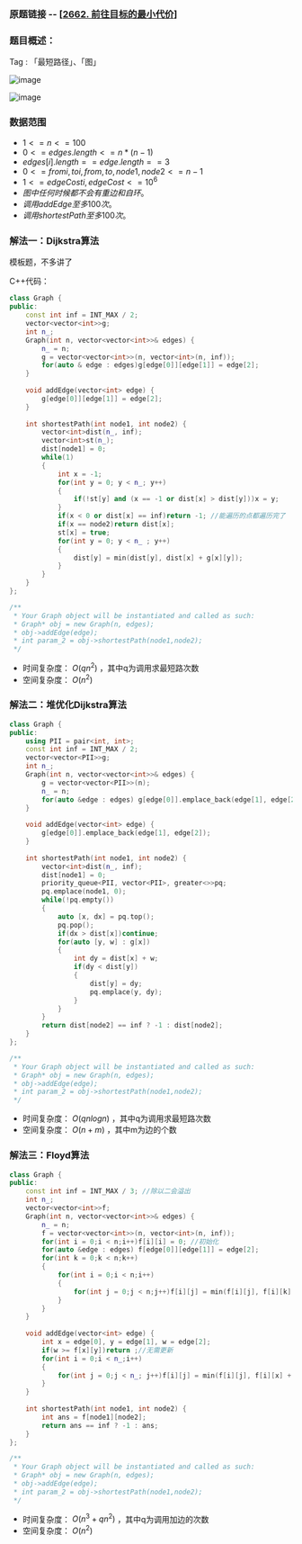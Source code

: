 ### 原题链接 -- [[2662. 前往目标的最小代价](https://leetcode.cn/problems/design-graph-with-shortest-path-calculator/)]

### 题目概述：
Tag : 「最短路径」、「图」

![image](https://user-images.githubusercontent.com/99656524/236496650-ff3c6a0a-ac50-4ca6-9c73-0196ca0df496.png)

![image](https://user-images.githubusercontent.com/99656524/236496689-e4025225-0634-456b-bd83-74f61310be3f.png)

### 数据范围
* $1 <= n <= 100$
* $0 <= edges.length <= n * (n - 1)$
* $edges[i].length == edge.length == 3$
* $0 <= fromi, toi, from, to, node1, node2 <= n - 1$
* $1 <= edgeCosti, edgeCost <= 10^6$
* $图中任何时候都不会有重边和自环。$
* $调用 addEdge 至多 100 次。$
* $调用 shortestPath 至多 100 次。$

### 解法一：Dijkstra算法
模板题，不多讲了

C++代码：
```cpp
class Graph {
public:
    const int inf = INT_MAX / 2;
    vector<vector<int>>g;
    int n_;
    Graph(int n, vector<vector<int>>& edges) {
        n_ = n;
        g = vector<vector<int>>(n, vector<int>(n, inf));
        for(auto & edge : edges)g[edge[0]][edge[1]] = edge[2];
    }
    
    void addEdge(vector<int> edge) {
        g[edge[0]][edge[1]] = edge[2];
    }
    
    int shortestPath(int node1, int node2) {
        vector<int>dist(n_, inf);
        vector<int>st(n_);
        dist[node1] = 0;
        while(1)
        {
            int x = -1;
            for(int y = 0; y < n_; y++)
            {
                if(!st[y] and (x == -1 or dist[x] > dist[y]))x = y;
            }
            if(x < 0 or dist[x] == inf)return -1; //能遍历的点都遍历完了
            if(x == node2)return dist[x];
            st[x] = true;
            for(int y = 0; y < n_ ; y++)
            {
                dist[y] = min(dist[y], dist[x] + g[x][y]);
            }
        }
    }
};

/**
 * Your Graph object will be instantiated and called as such:
 * Graph* obj = new Graph(n, edges);
 * obj->addEdge(edge);
 * int param_2 = obj->shortestPath(node1,node2);
 */
```
* 时间复杂度： $O(qn^2)$ ，其中q为调用求最短路次数
* 空间复杂度： $O(n^2)$

### 解法二：堆优化Dijkstra算法
```cpp
class Graph {
public:
    using PII = pair<int, int>;
    const int inf = INT_MAX / 2;
    vector<vector<PII>>g;
    int n_;
    Graph(int n, vector<vector<int>>& edges) {
        g = vector<vector<PII>>(n);
        n_ = n;
        for(auto &edge : edges) g[edge[0]].emplace_back(edge[1], edge[2]);
    }
    
    void addEdge(vector<int> edge) {
        g[edge[0]].emplace_back(edge[1], edge[2]);
    }
    
    int shortestPath(int node1, int node2) {
        vector<int>dist(n_, inf);
        dist[node1] = 0;
        priority_queue<PII, vector<PII>, greater<>>pq;
        pq.emplace(node1, 0);
        while(!pq.empty())
        {
            auto [x, dx] = pq.top();
            pq.pop();
            if(dx > dist[x])continue;
            for(auto [y, w] : g[x])
            {
                int dy = dist[x] + w;
                if(dy < dist[y])
                {
                    dist[y] = dy;
                    pq.emplace(y, dy);
                }
            } 
        }
        return dist[node2] == inf ? -1 : dist[node2];
    }
};

/**
 * Your Graph object will be instantiated and called as such:
 * Graph* obj = new Graph(n, edges);
 * obj->addEdge(edge);
 * int param_2 = obj->shortestPath(node1,node2);
 */
```
* 时间复杂度： $O(qnlogn)$ ，其中q为调用求最短路次数
* 空间复杂度： $O(n + m)$ ，其中m为边的个数

### 解法三：Floyd算法
```cpp
class Graph {
public:
    const int inf = INT_MAX / 3; //除以二会溢出
    int n_;
    vector<vector<int>>f;
    Graph(int n, vector<vector<int>>& edges) {
        n_ = n;
        f = vector<vector<int>>(n, vector<int>(n, inf));
        for(int i = 0;i < n;i++)f[i][i] = 0; //初始化
        for(auto &edge : edges) f[edge[0]][edge[1]] = edge[2];
        for(int k = 0;k < n;k++)
        {
            for(int i = 0;i < n;i++)
            {
                for(int j = 0;j < n;j++)f[i][j] = min(f[i][j], f[i][k] + f[k][j]);
            }
        }
    }
    
    void addEdge(vector<int> edge) {
        int x = edge[0], y = edge[1], w = edge[2];
        if(w >= f[x][y])return ;//无需更新
        for(int i = 0;i < n_;i++)
        {
            for(int j = 0;j < n_; j++)f[i][j] = min(f[i][j], f[i][x] + f[y][j] + w);
        }
    }
    
    int shortestPath(int node1, int node2) {
        int ans = f[node1][node2];
        return ans == inf ? -1 : ans;
    }
};

/**
 * Your Graph object will be instantiated and called as such:
 * Graph* obj = new Graph(n, edges);
 * obj->addEdge(edge);
 * int param_2 = obj->shortestPath(node1,node2);
 */
```
* 时间复杂度： $O(n^3 + qn^2)$ ，其中q为调用加边的次数
* 空间复杂度： $O(n^2)$
